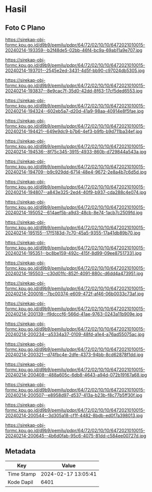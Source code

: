 # Hasil

## Foto C Plano

https://sirekap-obj-formc.kpu.go.id/d9b9/pemilu/pdpr/64/72/02/10/10/6472021010015-20240214-193359--b2f48de5-02bb-46f4-bc9a-69ab11a9e707.jpg

https://sirekap-obj-formc.kpu.go.id/d9b9/pemilu/pdpr/64/72/02/10/10/6472021010015-20240214-193701--2545e2ed-3431-4d5f-bb90-c97024db5305.jpg

https://sirekap-obj-formc.kpu.go.id/d9b9/pemilu/pdpr/64/72/02/10/10/6472021010015-20240214-193837--8e9cac7f-35d0-42dd-8f63-17cf5ded6553.jpg

https://sirekap-obj-formc.kpu.go.id/d9b9/pemilu/pdpr/64/72/02/10/10/6472021010015-20240214-194324--602eb5a7-d20d-41a9-98aa-40914e8f5fae.jpg

https://sirekap-obj-formc.kpu.go.id/d9b9/pemilu/pdpr/64/72/02/10/10/6472021010015-20240214-194421--649e9dc9-b7b6-4ef3-b9fb-b9d711ba34ef.jpg

https://sirekap-obj-formc.kpu.go.id/d9b9/pemilu/pdpr/64/72/02/10/10/6472021010015-20240214-194536--8f75c345-3915-4933-860b-d729844a543a.jpg

https://sirekap-obj-formc.kpu.go.id/d9b9/pemilu/pdpr/64/72/02/10/10/6472021010015-20240214-194709--b9c929dd-6714-48e4-9672-2e8a4b7c6d5d.jpg

https://sirekap-obj-formc.kpu.go.id/d9b9/pemilu/pdpr/64/72/02/10/10/6472021010015-20240214-194807--a843e325-2ed4-40f9-b937-cda288c4e074.jpg

https://sirekap-obj-formc.kpu.go.id/d9b9/pemilu/pdpr/64/72/02/10/10/6472021010015-20240214-195052--614aef5b-a9d3-48cb-8e74-1acb7c2509fd.jpg

https://sirekap-obj-formc.kpu.go.id/d9b9/pemilu/pdpr/64/72/02/10/10/6472021010015-20240214-195155--17f5183d-7c70-45a5-9355-17a41db89b70.jpg

https://sirekap-obj-formc.kpu.go.id/d9b9/pemilu/pdpr/64/72/02/10/10/6472021010015-20240214-195351--bc8be159-492c-415f-8d99-09ee87517331.jpg

https://sirekap-obj-formc.kpu.go.id/d9b9/pemilu/pdpr/64/72/02/10/10/6472021010015-20240214-195503--c30d01fc-852f-4091-880c-d6dd4a473951.jpg

https://sirekap-obj-formc.kpu.go.id/d9b9/pemilu/pdpr/64/72/02/10/10/6472021010015-20240214-200016--7bc00374-e609-472f-af46-06b0033c73af.jpg

https://sirekap-obj-formc.kpu.go.id/d9b9/pemilu/pdpr/64/72/02/10/10/6472021010015-20240214-200139--f9dcccf6-566d-41ae-9763-0243a11b909e.jpg

https://sirekap-obj-formc.kpu.go.id/d9b9/pemilu/pdpr/64/72/02/10/10/6472021010015-20240214-200234--a5334a37-0109-48fd-a1e4-a76ad55075ac.jpg

https://sirekap-obj-formc.kpu.go.id/d9b9/pemilu/pdpr/64/72/02/10/10/6472021010015-20240214-200321--d74fbc4e-2dfe-4373-94bb-8cd62878f1dd.jpg

https://sirekap-obj-formc.kpu.go.id/d9b9/pemilu/pdpr/64/72/02/10/10/6472021010015-20240214-200408--488a605c-6db8-4643-a94d-072b19167a68.jpg

https://sirekap-obj-formc.kpu.go.id/d9b9/pemilu/pdpr/64/72/02/10/10/6472021010015-20240214-200507--e8958d97-d537-413a-b23b-f8c77b5ff30f.jpg

https://sirekap-obj-formc.kpu.go.id/d9b9/pemilu/pdpr/64/72/02/10/10/6472021010015-20240214-200544--3d305a18-cf1f-4482-8bdb-ed0f7a398013.jpg

https://sirekap-obj-formc.kpu.go.id/d9b9/pemilu/pdpr/64/72/02/10/10/6472021010015-20240214-200645--4b6d0fab-95c6-4075-81dd-c584ee00727d.jpg


## Metadata

| Key        | Value               |
| ---------- | ------------------- |
| Time Stamp | 2024-02-17 13:05:41 |
| Kode Dapil | 6401                |



